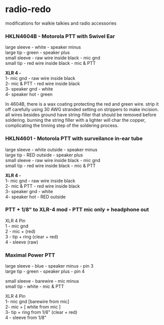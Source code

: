 # radio-redo
modifications for walkie talkies and radio accessories 



### HKLN4604B  - Motorola PTT with Swivel Ear

large sleeve - white  - speaker minus  
large tip - green  - speaker plus  
small sleeve - raw wire inside black  - mic gnd   
small tip - red wire inside black - mic & PTT  



__XLR 4 -__  
1-  mic gnd - raw wire inside black  
2-  mic & PTT - red wire inside black  
3-  speaker gnd - white  
4- speaker hot - green  

In 4604B, there is a wax coating protecting the red and green wire. strip it off carefully using 30 AWG stranded setting on strippers to make incision.
all wires besides ground have string-filler that should be removed before soldering. burning the string filler with a lighter will char the copper, complicating the tinning step of the soldering process.


### HKLN4601 - Motorola PTT with surveilance in-ear tube

large sleeve - white outside - speaker minus  
large tip - RED outside - speaker plus  
small sleeve - raw wire inside black  - mic gnd   
small tip - red wire inside black - mic & PTT  

__XLR 4 -__  
1-  mic gnd - raw wire inside black  
2-  mic & PTT - red wire inside black  
3-  speaker gnd - white  
4- speaker hot - RED outside 



### PTT + 1/8" to XLR-4 mod -  PTT mic only + headphone out

XLR 4 Pin  
1 - mic gnd  
2 - mic + (red)  
3 -  tip + ring (clear + red)  
4 -  sleeve (raw)  

### Maximal Power PTT 
large sleeve - blue - speaker minus - pin 3  
large tip - green - speaker plus - pin 4  

small sleeve - barewire - mic minus  
small tip - white - mic & PTT

XLR 4 Pin  
1- mic gnd [barewire from mic]  
2- mic + [  white from mic ]  
3- tip + ring from 1/8" (clear + red)  
4 - sleeve from 1/8"
